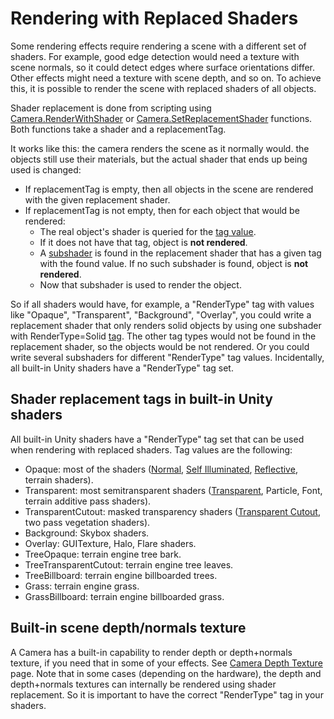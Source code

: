 Rendering with Replaced Shaders
===============================


Some rendering effects require rendering a scene with a different set of shaders. For example, good edge detection would need a texture with scene normals, so it could detect edges where surface orientations differ. Other effects might need a texture with scene depth, and so on. To achieve this, it is possible to render the scene with replaced shaders of all objects.

Shader replacement is done from scripting using [Camera.RenderWithShader](ScriptRef:Camera.RenderWithShader.html.html) or [Camera.SetReplacementShader](ScriptRef:Camera.SetReplacementShader.html.html) functions. Both functions take a <span class=component>shader</span> and a <span class=component>replacementTag</span>.

It works like this: the camera renders the scene as it normally would. the objects still use their materials, but the actual shader that ends up being used is changed:
* If <span class=component>replacementTag</span> is empty, then all objects in the scene are rendered with the given replacement shader.
* If <span class=component>replacementTag</span> is not empty, then for each object that would be rendered:
    * The real object's shader is queried for the [tag value](SL-SubshaderTags.html).
    * If it does not have that tag, object is __not rendered__.
    * A [subshader](SL-SubShader.html) is found in the replacement shader that has a given tag with the found value. If no such subshader is found, object is __not rendered__.
    * Now that subshader is used to render the object.


So if all shaders would have, for example, a "RenderType" tag with values like "Opaque", "Transparent", "Background", "Overlay", you could write a replacement shader that only renders solid objects by using one subshader with RenderType=Solid [tag](SL-SubshaderTags.html). The other tag types would not be found in the replacement shader, so the objects would be not rendered. Or you could write several subshaders for different "RenderType" tag values. Incidentally, all built-in Unity shaders have a "RenderType" tag set.

Shader replacement tags in built-in Unity shaders
-------------------------------------------------


All built-in Unity shaders have a "<span class=keyword>RenderType</span>" tag set that can be used when rendering with replaced shaders. Tag values are the following:
* <span class=component>Opaque</span>: most of the shaders ([Normal](shader-NormalFamily.html), [Self Illuminated](shader-SelfIllumFamily.html), [Reflective](shader-ReflectiveFamily.html), terrain shaders).
* <span class=component>Transparent</span>: most semitransparent shaders ([Transparent](shader-TransparentFamily.html), Particle, Font, terrain additive pass shaders).
* <span class=component>TransparentCutout</span>: masked transparency shaders ([Transparent Cutout](shader-TransparentCutoutFamily.html), two pass vegetation shaders).
* <span class=component>Background</span>: Skybox shaders.
* <span class=component>Overlay</span>: GUITexture, Halo, Flare shaders.
* <span class=component>TreeOpaque</span>: terrain engine tree bark.
* <span class=component>TreeTransparentCutout</span>: terrain engine tree leaves.
* <span class=component>TreeBillboard</span>: terrain engine billboarded trees.
* <span class=component>Grass</span>: terrain engine grass.
* <span class=component>GrassBillboard</span>: terrain engine billboarded grass.


Built-in scene depth/normals texture
------------------------------------


A Camera has a built-in capability to render depth or depth+normals texture, if you need that in some of your effects. See [Camera Depth Texture](SL-CameraDepthTexture.html) page. Note that in some cases (depending on the hardware), the depth and depth+normals textures can internally be rendered using shader replacement. So it is important to have the correct "<span class=keyword>RenderType</span>" tag in your shaders.


